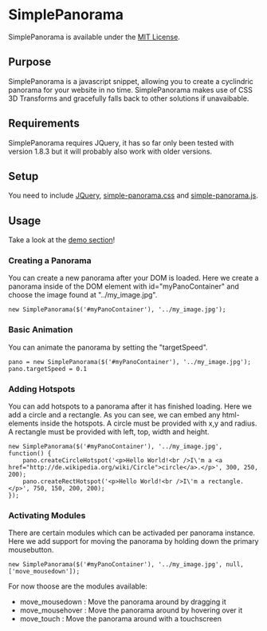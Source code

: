 # SimplePanorama

SimplePanorama is available under the [MIT License](https://github.com/TiloW/SimplePanorama/blob/master/LICENSE).

## Purpose

SimplePanorama is a javascript snippet, allowing you to create a cyclindric panorama for your website in no time.
SimplePanorama makes use of CSS 3D Transforms and gracefully falls back to other solutions if unavaibable.

## Requirements

SimplePanorama requires JQuery, it has so far only been tested with version 1.8.3 but it will probably also work with older versions.

## Setup

You need to include [JQuery](http://jquery.com/download/), [simple-panorama.css](https://github.com/TiloW/SimplePanorama/blob/master/public/simple-panorama.css) and [simple-panorama.js](https://github.com/TiloW/SimplePanorama/blob/master/public/simple-panorama.js).

## Usage

Take a look at the [demo section](https://github.com/TiloW/SimplePanorama/tree/master/public/demos)!

### Creating a Panorama
You can create a new panorama after your DOM is loaded.
Here we create a panorama inside of the DOM element with id="myPanoContainer" and choose the image found at "../my_image.jpg".

    new SimplePanorama($('#myPanoContainer'), '../my_image.jpg');
	
	
### Basic Animation
You can animate the panorama by setting the "targetSpeed".

    pano = new SimplePanorama($('#myPanoContainer'), '../my_image.jpg');
    pano.targetSpeed = 0.1


### Adding Hotspots
You can add hotspots to a panorama after it has finished loading.
Here we add a circle and a rectangle.
As you can see, we can embed any html-elements inside the hotspots.
A circle must be provided with x,y and radius. A rectangle must be provided with left, top, width and height.

    new SimplePanorama($('#myPanoContainer'), '../my_image.jpg', function() {
        pano.createCircleHotspot('<p>Hello World!<br />I\'m a <a href="http://de.wikipedia.org/wiki/Circle">circle</a>.</p>', 300, 250, 200);
        pano.createRectHotspot('<p>Hello World!<br />I\'m a rectangle.</p>', 750, 150, 200, 200);
    });
	
	
### Activating Modules
There are certain modules which can be activaded per panorama instance.
Here we add support for moving the panorama by holding down the primary mousebutton.

    new SimplePanorama($('#myPanoContainer'), '../my_image.jpg', null, ['move_mousedown']);

For now thoose are the modules available:
- move_mousedown : Move the panorama around by dragging it
- move_mousehover : Move the panorama around by hovering over it
- move_touch : Move the panorama around with a touchscreen